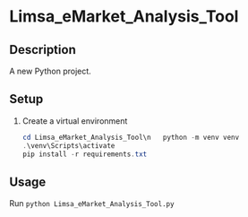 # Limsa_eMarket_Analysis_Tool

## Description
A new Python project.

## Setup
1. Create a virtual environment
   ```powershell
   cd Limsa_eMarket_Analysis_Tool\n   python -m venv venv
   .\venv\Scripts\activate
   pip install -r requirements.txt
   ```

## Usage
Run `python Limsa_eMarket_Analysis_Tool.py`